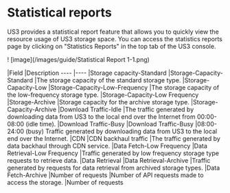 

# Statistical reports

US3 provides a statistical report feature that allows you to quickly view the resource usage of US3 storage space. You can access the statistics reports page by clicking on "Statistics Reports" in the top tab of the US3 console.

! [image](/images/guide/Statistical Report 1-1.png)

|Field |Description
---- |---- |Storage capacity-Standard
|Storage-Capacity-Standard |The storage capacity of the standard storage type. |Storage-Capacity-Low
|Storage-Capacity-Low-Frequency |The storage capacity of the low-frequency storage type. |Storage-Capacity-Low Frequency
|Storage-Archive |Storage capacity for the archive storage type. |Storage-Capacity-Archive
|Download Traffic-Idle |The traffic generated by downloading data from US3 to the local end over the Internet from 00:00-08:00 (idle time). |Download Traffic-Busy
|Download Traffic-Busy |08:00-24:00 (busy) Traffic generated by downloading data from US3 to the local end over the Internet. |CDN
|CDN backhaul traffic |The traffic generated by data backhaul through CDN service. |Data Fetch-Low Frequency
|Data Retrieval-Low Frequency |Traffic generated by low frequency storage type requests to retrieve data. |Data Retrieval
|Data Retrieval-Archive |Traffic generated by requests for data retrieval from archived storage types. |Data Fetch-Archive
|Number of requests |Number of API requests made to access the storage. |Number of requests
